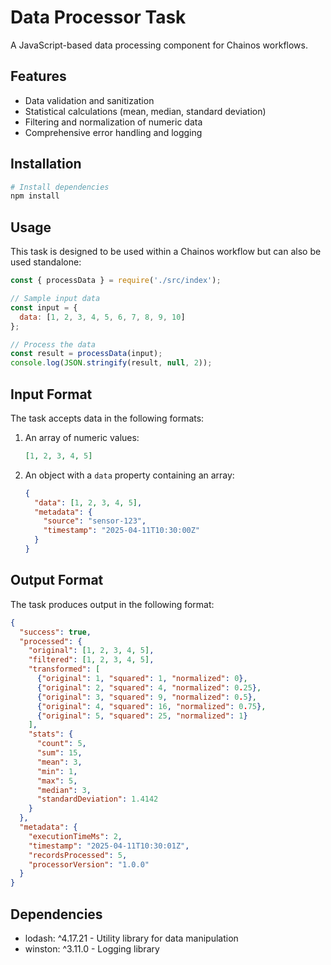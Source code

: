 # Data Processor Task

A JavaScript-based data processing component for Chainos workflows.

## Features

- Data validation and sanitization
- Statistical calculations (mean, median, standard deviation)
- Filtering and normalization of numeric data
- Comprehensive error handling and logging

## Installation

```bash
# Install dependencies
npm install
```

## Usage

This task is designed to be used within a Chainos workflow but can also be used standalone:

```javascript
const { processData } = require('./src/index');

// Sample input data
const input = {
  data: [1, 2, 3, 4, 5, 6, 7, 8, 9, 10]
};

// Process the data
const result = processData(input);
console.log(JSON.stringify(result, null, 2));
```

## Input Format

The task accepts data in the following formats:

1. An array of numeric values:
   ```json
   [1, 2, 3, 4, 5]
   ```

2. An object with a `data` property containing an array:
   ```json
   {
     "data": [1, 2, 3, 4, 5],
     "metadata": {
       "source": "sensor-123",
       "timestamp": "2025-04-11T10:30:00Z"
     }
   }
   ```

## Output Format

The task produces output in the following format:

```json
{
  "success": true,
  "processed": {
    "original": [1, 2, 3, 4, 5],
    "filtered": [1, 2, 3, 4, 5],
    "transformed": [
      {"original": 1, "squared": 1, "normalized": 0},
      {"original": 2, "squared": 4, "normalized": 0.25},
      {"original": 3, "squared": 9, "normalized": 0.5},
      {"original": 4, "squared": 16, "normalized": 0.75},
      {"original": 5, "squared": 25, "normalized": 1}
    ],
    "stats": {
      "count": 5,
      "sum": 15,
      "mean": 3,
      "min": 1,
      "max": 5,
      "median": 3,
      "standardDeviation": 1.4142
    }
  },
  "metadata": {
    "executionTimeMs": 2,
    "timestamp": "2025-04-11T10:30:01Z",
    "recordsProcessed": 5,
    "processorVersion": "1.0.0"
  }
}
```

## Dependencies

- lodash: ^4.17.21 - Utility library for data manipulation
- winston: ^3.11.0 - Logging library